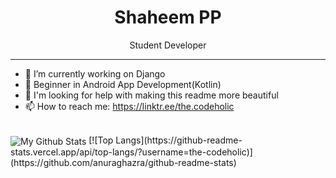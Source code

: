 <h1 align="center">Shaheem PP</h1>
<p align="center">Student Developer</p>
<hr>

- 🔭 I’m currently working on Django
- 🌱 Beginner in Android App Development(Kotlin)
- 🤔 I'm looking for help with making this readme more beautiful
- 📫 How to reach me: https://linktr.ee/the.codeholic
<br>
<img align="center" src="https://github-readme-stats.vercel.app/api?username=the-codeholic&theme=dark&show_icons=true&hide_border=true&show_icons=true" alt="My Github Stats">
[![Top Langs](https://github-readme-stats.vercel.app/api/top-langs/?username=the-codeholic)](https://github.com/anuraghazra/github-readme-stats)
